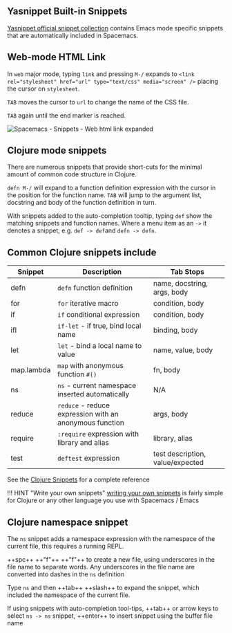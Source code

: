 ## Yasnippet Built-in Snippets

[Yasnippet official snippet collection](https://github.com/AndreaCrotti/yasnippet-snippets) contains Emacs mode specific snippets that are automatically included in Spacemacs.


## Web-mode HTML Link

In `web` major mode, typing `link` and pressing `M-/` expands to `<link rel="stylesheet" href="url" type="text/css" media="screen" />` placing the cursor on `stylesheet`.

`TAB` moves the cursor to `url` to change the name of the CSS file.

`TAB` again until the end marker is reached.

![Spacemacs - Snippets - Web html link expanded](/images/spacemacs-auto-completion-snippets-html-link-expanded.png)


## Clojure mode snippets

There are numerous snippets that provide short-cuts for the minimal amount of common code structure in Clojure.

`defn M-/` will expand to a function definition expression with the cursor in the position for the function name.  `TAB` will jump to the argument list, docstring and body of the function definition in turn.

With snippets added to the auto-completion tooltip, typing `def` show the matching snippets and function names.  Where a menu item as an `->` it denotes a snippet, e.g. `def -> def`and `defn -> defn`.

## Common Clojure snippets include

| Snippet    | Description                                             | Tab Stops                        |
|------------|---------------------------------------------------------|----------------------------------|
| defn       | `defn` function definition                              | name, docstring, args, body      |
| for        | `for` iterative macro                                   | condition, body                  |
| if         | `if` conditional expression                             | condition, body                  |
| ifl        | `if-let` - if true, bind local name                     | binding, body                    |
| let        | `let` - bind a local name to value                      | name, value, body                |
| map.lambda | `map` with anonymous function `#()`                     | fn, body                         |
| ns         | `ns` - current namespace inserted automatically         | N/A                              |
| reduce     | `reduce` - reduce expression with an anonymous function | args, body                       |
| require    | `:require` expression with library and alias            | library, alias                   |
| test       | `deftest` expression                                    | test description, value/expected |

See the [Clojure Snippets](clojure-snippets.md) for a complete reference

!!! HINT "Write your own snippets"
    [writing your own snippets](add-your-own-snippets.md) is fairly simple for Clojure or any other language you use with Spacemacs / Emacs


## Clojure namespace snippet

The `ns` snippet adds a namespace expression with the namespace of the current file, this requires a running REPL.

++spc++ ++"f"++ ++"f"++ to create a new file, using underscores in the file name to separate words. Any underscores in the file name are converted into dashes in the `ns` definition

Type `ns` and then ++tab++ ++slash++ to expand the snippet, which included the namespace of the current file.

If using snippets with auto-completion tool-tips, ++tab++ or arrow keys to select `ns -> ns` snippet, ++enter++ to insert snippet using the buffer file name
